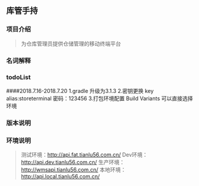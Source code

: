 ## 库管手持
### 项目介绍
>为仓库管理员提供仓储管理的移动终端平台

### 名词解释

### todoList
####2018.7.16-2018.7.20
1.gradle 升级为3.1.3
2.密钥更换 key alias:storeterminal 密码：123456
3.打包环境配置  Build Variants 可以直接选择环境

### 版本说明

### 环境说明
>测试环境：http://api.fat.tianlu56.com.cn/
>Dev环境： http://api.dev.tianlu56.com.cn/
>生产环境：http://wmsapi.tianlu56.com.cn/
>本地环境：http://api.local.tianlu56.com.cn/